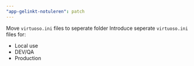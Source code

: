 ```yaml
---
"app-gelinkt-notuleren": patch
---
```


Move `virtuoso.ini` files to seperate folder
Introduce seperate `virtuoso.ini` files for:
- Local use
- DEV/QA
- Production
